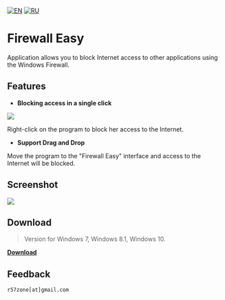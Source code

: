 [![EN](https://user-images.githubusercontent.com/9499881/33184537-7be87e86-d096-11e7-89bb-f3286f752bc6.png)](https://github.com/r57zone/Firewall-Easy/blob/master/README.md) 
[![RU](https://user-images.githubusercontent.com/9499881/27683795-5b0fbac6-5cd8-11e7-929c-057833e01fb1.png)](https://github.com/r57zone/Firewall-Easy/blob/master/README.RU.md) 
# Firewall Easy
Application allows you to block Internet access to other applications using the Windows Firewall.

## Features
- **Blocking access in a single click**

![](https://user-images.githubusercontent.com/9499881/34356520-d2cbf3ce-ea57-11e7-80e9-b78bb56c4173.png)

Right-click on the program to block her access to the Internet.

- **Support Drag and Drop**

Move the program to the "Firewall Easy" interface and access to the Internet will be blocked.

## Screenshot
![](https://user-images.githubusercontent.com/9499881/42877820-fc9a0698-8a9b-11e8-970d-1e4410533048.png)

## Download
>Version for Windows 7, Windows 8.1, Windows 10.

**[Download](https://github.com/r57zone/Firewall-Easy/releases)**
## Feedback
`r57zone[at]gmail.com`